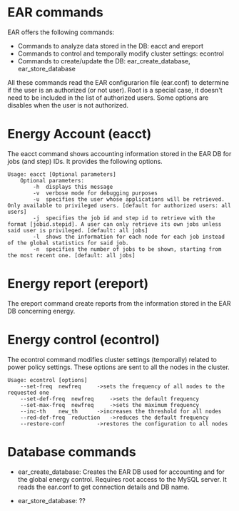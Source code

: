 # EAR commands

EAR offers the following commands: 
* Commands to analyze data stored in the DB: eacct and ereport
* Commands to control and temporally modify cluster settings: econtrol
* Commands to create/update the DB: ear_create_database, ear_store_database

All these commands read the EAR configurarion file (ear.conf) to determine if the user is an authorized (or not user). Root is a special case, it doesn't need to be included in the list of authorized users. Some options are disables when the user is not authorized. 

# Energy Account (eacct)

The eacct command shows accounting information stored in the EAR DB for jobs (and step) IDs. It provides the following options. 
```
Usage: eacct [Optional parameters]
	Optional parameters: 
		-h	displays this message
		-v	verbose mode for debugging purposes
		-u	specifies the user whose applications will be retrieved. Only available to privileged users. [default for authorized users: all users]
		-j	specifies the job id and step id to retrieve with the format [jobid.stepid]. A user can only retrieve its own jobs unless said user is privileged. [default: all jobs]
		-l	shows the information for each node for each job instead of the global statistics for said job.
		-n	specifies the number of jobs to be shown, starting from the most recent one. [default: all jobs]
```


# Energy report (ereport)

The ereport command  create reports from the information stored in the EAR DB concerning energy.

# Energy control (econtrol)

The econtrol command modifies cluster settings (temporally) related to power policy settings. These options are sent to all the nodes in the cluster.

```
Usage: econtrol [options]
	--set-freq 	newfreq		->sets the frequency of all nodes to the requested one
	--set-def-freq 	newfreq		->sets the default frequency
	--set-max-freq 	newfreq		->sets the maximum frequency
	--inc-th 	new_th		->increases the threshold for all nodes
	--red-def-freq 	reduction	->reduces the default frequency
	--restore-conf 			->restores the configuration to all nodes
```

# Database commands

- ear_create_database: Creates the EAR DB used for accounting and for the global energy control. Requires root access to the MySQL server. It reads the ear.conf to get connection details and DB name.

- ear_store_database: ??

